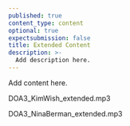 ```yaml
---
published: true
content_type: content
optional: true
expectsubmission: false
title: Extended Content
description: >-
  Add description here.
---
```


Add content here.

DOA3_KimWish_extended.mp3

DOA3_NinaBerman_extended.mp3

